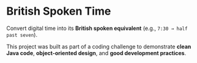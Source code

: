 # British Spoken Time  

Convert digital time into its **British spoken equivalent** (e.g., `7:30 → half past seven`).  

This project was built as part of a coding challenge to demonstrate **clean Java code**, **object-oriented design**, and **good development practices**.  
